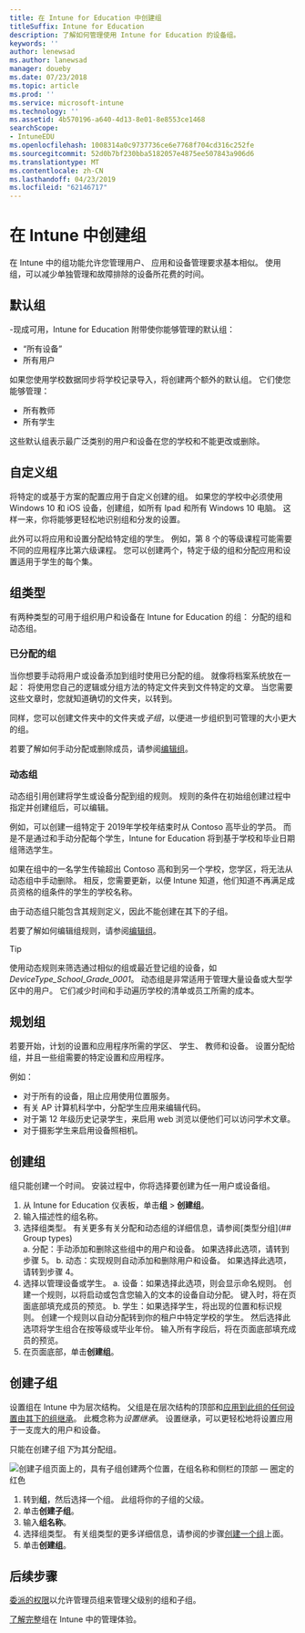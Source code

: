 ```yaml
---
title: 在 Intune for Education 中创建组
titleSuffix: Intune for Education
description: 了解如何管理使用 Intune for Education 的设备组。
keywords: ''
author: lenewsad
ms.author: lanewsad
manager: doueby
ms.date: 07/23/2018
ms.topic: article
ms.prod: ''
ms.service: microsoft-intune
ms.technology: ''
ms.assetid: 4b570196-a640-4d13-8e01-8e8553ce1468
searchScope:
- IntuneEDU
ms.openlocfilehash: 1008314a0c9737736ce6e7768f704cd316c252fe
ms.sourcegitcommit: 52d0b7bf230bba5182057e4875ee507843a906d6
ms.translationtype: MT
ms.contentlocale: zh-CN
ms.lasthandoff: 04/23/2019
ms.locfileid: "62146717"
---
```

# <a name="create-groups-in-intune"></a>在 Intune 中创建组

在 Intune 中的组功能允许您管理用户、 应用和设备管理要求基本相似。 使用组，可以减少单独管理和故障排除的设备所花费的时间。 

## <a name="default-groups"></a>默认组  
-现成可用，Intune for Education 附带使你能够管理的默认组：  
* “所有设备”
* 所有用户

如果您使用学校数据同步将学校记录导入，将创建两个额外的默认组。 它们使您能够管理：  
* 所有教师
* 所有学生

这些默认组表示最广泛类别的用户和设备在您的学校和不能更改或删除。

## <a name="custom-groups"></a>自定义组  

将特定的或基于方案的配置应用于自定义创建的组。 如果您的学校中必须使用 Windows 10 和 iOS 设备，创建组，如所有 Ipad 和所有 Windows 10 电脑。 这样一来，你将能够更轻松地识别组和分发的设置。 

此外可以将应用和设置分配给特定组的学生。 例如，第 8 个的等级课程可能需要不同的应用程序比第六级课程。 您可以创建两个，特定于级的组和分配应用和设置适用于学生的每个集。  
## <a name="group-types"></a>组类型  

有两种类型的可用于组织用户和设备在 Intune for Education 的组： 分配的组和动态组。

### <a name="assigned-groups"></a>已分配的组  

当你想要手动将用户或设备添加到组时使用已分配的组。  就像将档案系统放在一起： 将使用您自己的逻辑或分组方法的特定文件夹到文件特定的文章。 当您需要这些文章时，您就知道确切的文件夹，以转到。 

同样，您可以创建文件夹中的文件夹或*子组*，以便进一步组织到可管理的大小更大的组。

若要了解如何手动分配或删除成员，请参阅[编辑组](edit-groups-intune-for-edu.md)。


### <a name="dynamic-groups"></a>动态组  
动态组引用创建将学生或设备分配到组的规则。 规则的条件在初始组创建过程中指定并创建组后，可以编辑。

例如，可以创建一组特定于 2019年学校年结束时从 Contoso 高毕业的学员。 而是不是通过和手动分配每个学生，Intune for Education 将到基于学校和毕业日期组筛选学生。

如果在组中的一名学生传输超出 Contoso 高和到另一个学校，您学区，将无法从动态组中手动删除。 相反，您需要更新，以便 Intune 知道，他们知道不再满足成员资格的组条件的学生的学校名称。

由于动态组只能包含其规则定义，因此不能创建在其下的子组。

若要了解如何编辑组规则，请参阅[编辑组](edit-groups-intune-for-edu.md)。

> [!TIP]
> 使用动态规则来筛选通过相似的组或最近登记组的设备，如*DeviceType_School_Grade_0001*。 动态组是非常适用于管理大量设备或大型学区中的用户。 它们减少时间和手动遍历学校的清单或员工所需的成本。  


## <a name="plan-your-groups"></a>规划组
若要开始，计划的设置和应用程序所需的学区、 学生、 教师和设备。 设置分配给组，并且一些组需要的特定设置和应用程序。   

例如：  
* 对于所有的设备，阻止应用使用位置服务。 
* 有关 AP 计算机科学中，分配学生应用来编辑代码。
* 对于第 12 年级历史记录学生，来启用 web 浏览以便他们可以访问学术文章。
* 对于摄影学生来启用设备照相机。


## <a name="create-a-group"></a>创建组  
组只能创建一个时间。 安装过程中，你将选择要创建为任一用户或设备组。

1. 从 Intune for Education 仪表板，单击**组** > **创建组**。
2. 输入描述性的组名称。
3. 选择组类型。 有关更多有关分配和动态组的详细信息，请参阅[类型分组](## Group types)   
    a. 分配：手动添加和删除这些组中的用户和设备。 如果选择此选项，请转到步骤 5。
   b. 动态：实现规则自动添加和删除用户和设备。 如果选择此选项，请转到步骤 4。
4. 选择以管理设备或学生。
    a. 设备：如果选择此选项，则会显示命名规则。 创建一个规则，以将启动或包含您输入的文本的设备自动分配。 键入时，将在页面底部填充成员的预览。
    b. 学生：如果选择学生，将出现的位置和标识规则。 创建一个规则以自动分配转到你的租户中特定学校的学生。 然后选择此选项将学生组合在按等级或毕业年份。 输入所有字段后，将在页面底部填充成员的预览。
5. 在页面底部，单击**创建组**。

## <a name="create-a-subgroup"></a>创建子组  
设置组在 Intune 中为层次结构。 父组是在层次结构的顶部和[应用到此组的任何设置由其下的组继承](settings-inheritance.md)。 此概念称为*设置继承*。  设置继承，可以更轻松地将设置应用于一支庞大的用户和设备。 

只能在创建子组*下*为其分配组。 

 ![创建子组页面上的，具有子组创建两个位置，在组名称和侧栏的顶部 — 圈定的红色](./media/groups-007-create-subgroup.png)

1. 转到**组**，然后选择一个组。 此组将你的子组的父级。
2. 单击**创建子组**。
3. 输入**组名称**。 
4. 选择组类型。 有关组类型的更多详细信息，请参阅的步骤[创建一个组](#create-a-group)上面。
5. 单击**创建组**。  

## <a name="next-steps"></a>后续步骤 
[委派的权限](group-admin-delegate.md)以允许管理员组来管理父级别的组和子组。  

[了解完整](https://docs.microsoft.com/intune/deploy-use/use-groups-to-manage-users-and-devices-with-microsoft-intune)组在 Intune 中的管理体验。

